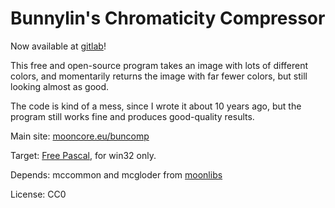 Bunnylin's Chromaticity Compressor
==================================

Now available at [gitlab](https://gitlab.com/bunnylin/buncomp/)!

This free and open-source program takes an image with lots of different
colors, and momentarily returns the image with far fewer colors, but
still looking almost as good.

The code is kind of a mess, since I wrote it about 10 years ago, but the
program still works fine and produces good-quality results.

Main site: [mooncore.eu/buncomp](https://mooncore.eu/buncomp/)

Target: [Free Pascal](https://www.freepascal.org/), for win32 only.

Depends: mccommon and mcgloder from [moonlibs](https://github.com/bunnylin/moonlibs)

License: CC0
